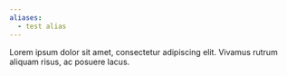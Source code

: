 ```yaml
---
aliases:
  - test alias
---
```


Lorem ipsum dolor sit amet, consectetur adipiscing elit. Vivamus rutrum aliquam risus, ac posuere lacus.